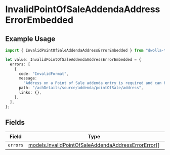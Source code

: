 # InvalidPointOfSaleAddendaAddressErrorEmbedded

## Example Usage

```typescript
import { InvalidPointOfSaleAddendaAddressErrorEmbedded } from "dwolla-typescript";

let value: InvalidPointOfSaleAddendaAddressErrorEmbedded = {
  errors: [
    {
      code: "InvalidFormat",
      message:
        "Address on a Point of Sale addenda entry is required and can be up to 27 characters.",
      path: "/achDetails/source/addenda/pointOfSale/address",
      links: {},
    },
  ],
};
```

## Fields

| Field                                                                                                          | Type                                                                                                           | Required                                                                                                       | Description                                                                                                    |
| -------------------------------------------------------------------------------------------------------------- | -------------------------------------------------------------------------------------------------------------- | -------------------------------------------------------------------------------------------------------------- | -------------------------------------------------------------------------------------------------------------- |
| `errors`                                                                                                       | [models.InvalidPointOfSaleAddendaAddressErrorError](../models/invalidpointofsaleaddendaaddresserrorerror.md)[] | :heavy_minus_sign:                                                                                             | N/A                                                                                                            |